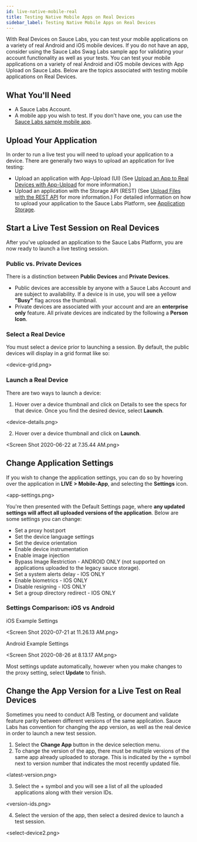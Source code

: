 ```yaml
---
id: live-native-mobile-real
title: Testing Native Mobile Apps on Real Devices
sidebar_label: Testing Native Mobile Apps on Real Devices
---
```

With Real Devices on Sauce Labs, you can test your mobile applications on a variety of real Android and iOS mobile devices. If you do not have an app, consider using the Sauce Labs Swag Labs sample app for validating your account functionality as well as your tests. You can test your mobile applications on a variety of real Android and iOS mobile devices with App Upload on Sauce Labs. Below are the topics associated with testing mobile applications on Real Devices.

## What You'll Need
* A Sauce Labs Account.
* A mobile app you wish to test. If you don't have one, you can use the [Sauce Labs sample mobile app](https://github.com/saucelabs/sample-app-mobile).

## Upload Your Application
In order to run a live test you will need to upload your application to a device. There are generally two ways to upload an application for live testing:
* Upload an application with App-Upload (UI) (See [Upload an App to Real Devices with App-Upload](https://wiki.saucelabs.com/display/DOCS/Application+Storage#ApplicationStorage-UploadanApptoRealDeviceswithApp-Upload) for more information.)
* Upload an application with the Storage API (REST) (See [Upload Files with the REST API](https://wiki.saucelabs.com/display/DOCS/Application+Storage#ApplicationStorage-UploadFileswiththeRESTAPI) for more information.)
For detailed information on how to upload your application to the Sauce Labs Platform, see [Application Storage](https://wiki.saucelabs.com/display/DOCS/Application+Storage).

## Start a Live Test Session on Real Devices
After you've uploaded an application to the Sauce Labs Platform, you are now ready to launch a live testing session.

### Public vs. Private Devices
There is a distinction between **Public Devices** and **Private Devices**.

* Public devices are accessible by anyone with a Sauce Labs Account and are subject to availability. If a device is in use, you will see a yellow **"Busy"** flag across the thumbnail.
* Private devices are associated with your account and are an **enterprise only** feature. All private devices are indicated by the following a **Person Icon**.

### Select a Real Device
You must select a device prior to launching a session. By default, the public devices will display in a grid format like so:

<device-grid.png>

### Launch a Real Device
There are two ways to launch a device:

1. Hover over a device thumbnail and click on Details to see the specs for that device. Once you find the desired device, select **Launch**.

<device-details.png>

2. Hover over a device thumbnail and click on **Launch**.

<Screen Shot 2020-06-22 at 7.35.44 AM.png>

## Change Application Settings
If you wish to change the application settings, you can do so by hovering over the application in **LIVE > Mobile-App**, and selecting the **Settings** icon.

<app-settings.png>

You're then presented with the Default Settings page, where **any updated settings will affect all uploaded versions of the application**. Below are some settings you can change:

* Set a proxy host:port
* Set the device language settings
* Set the device orientation
* Enable device instrumentation
* Enable image injection
* Bypass Image Restriction - ANDROID ONLY (not supported on applications uploaded to the legacy sauce storage).
* Set a system alerts delay - IOS ONLY
* Enable biometrics - IOS ONLY
* Disable resigning - IOS ONLY
* Set a group directory redirect - IOS ONLY

### Settings Comparison: iOS vs Android

iOS Example Settings

<Screen Shot 2020-07-21 at 11.26.13 AM.png>

Android Example Settings

<Screen Shot 2020-08-26 at 8.13.17 AM.png>

Most settings update automatically, however when you make changes to the proxy setting, select **Update** to finish.

## Change the App Version for a Live Test on Real Devices
Sometimes you need to conduct A/B Testing, or document and validate feature parity between different versions of the same application. Sauce Labs has convention for changing the app version, as well as the real device in order to launch a new test session.

1. Select the **Change App** button in the device selection menu.
2. To change the version of the app, there must be multiple versions of the same app already uploaded to storage. This is indicated by the + symbol next to version number that indicates the most recently updated file.

<latest-version.png>

3. Select the + symbol and you will see a list of all the uploaded applications along with their version IDs.

<version-ids.png>

4. Select the version of the app, then select a desired device to launch a test session.

<select-device2.png>
